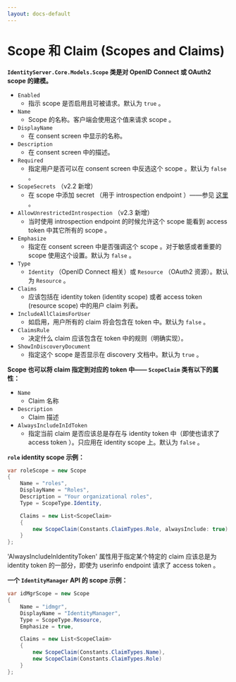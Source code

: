 ```yaml
---
layout: docs-default
---
```


# Scope 和 Claim (Scopes and Claims)

**`IdentityServer.Core.Models.Scope` 类是对 OpenID Connect 或 OAuth2 scope 的建模。**

* `Enabled`
    * 指示 scope 是否启用且可被请求。默认为 `true` 。
* `Name`
    * Scope 的名称。客户端会使用这个值来请求 scope 。
* `DisplayName`
    * 在 consent screen 中显示的名称。
* `Description`
    * 在 consent screen 中的描述。
* `Required`
    * 指定用户是否可以在 consent screen 中反选这个 scope 。默认为 `false` 。
*  `ScopeSecrets` （v2.2 新增）
    * 在 scope 中添加 secret （用于 introspection endpoint ）——参见 [这里](secrets.html) 。
*  `AllowUnrestrictedIntrospection` （v2.3 新增）
    * 当时使用 introspection endpoint 的时候允许这个 scope 能看到 access token 中其它所有的 scope 。
* `Emphasize`
    * 指定在 consent screen 中是否强调这个 scope 。对于敏感或者重要的 scope 使用这个设置。默认为 `false` 。
* `Type`
    * `Identity` （OpenID Connect 相关）或 `Resource` （OAuth2 资源）。默认为 `Resource` 。
* `Claims`
    * 应该包括在 identity token (identity scope) 或者 access token (resource scope) 中的用户 claim 列表。
* `IncludeAllClaimsForUser`
    * 如启用，用户所有的 claim 将会包含在 token 中。默认为 `false` 。
* `ClaimsRule`
    * 决定什么 claim 应该包含在 token 中的规则（明确实现）。
* `ShowInDiscoveryDocument`
    * 指定这个 scope 是否显示在 discovery 文档中。默认为 `true` 。

**Scope 也可以将 claim 指定到对应的 token 中—— `ScopeClaim` 类有以下的属性：**

* `Name`
    * Claim 名称
* `Description`
    * Claim 描述
* `AlwaysIncludeInIdToken`
    * 指定当前 claim 是否应该总是存在与 identity token 中（即使也请求了 access token ）。只应用在 identity scope 上。默认为 `false` 。

**`role` identity scope 示例：**

```csharp
var roleScope = new Scope
{
    Name = "roles",
    DisplayName = "Roles",
    Description = "Your organizational roles",
    Type = ScopeType.Identity,

    Claims = new List<ScopeClaim>
    {
        new ScopeClaim(Constants.ClaimTypes.Role, alwaysInclude: true)
    }
};
```
'AlwaysIncludeInIdentityToken' 属性用于指定某个特定的 claim 应该总是为 identity token 的一部分，即使为 userinfo endpoint 请求了 access token 。

**一个 `IdentityManager` API 的 scope 示例：**

```csharp
var idMgrScope = new Scope
{
    Name = "idmgr",
    DisplayName = "IdentityManager",
    Type = ScopeType.Resource,
    Emphasize = true,

    Claims = new List<ScopeClaim>
    {
        new ScopeClaim(Constants.ClaimTypes.Name),
        new ScopeClaim(Constants.ClaimTypes.Role)
    }
};
```
